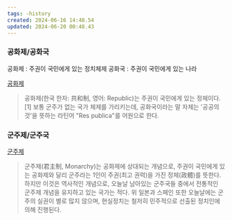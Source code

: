 ```yaml
---
tags: -history
created: 2024-06-16 14:48.54
updated: 2024-06-20 00:48.43
---
```


### 공화제/공화국
공화제 : 주권이 국민에게 있는 정치체제
공화국 : 주권이 국민에게 있는 나라

[공화제](https://namu.wiki/w/%EA%B3%B5%ED%99%94%EC%A0%9C)
>공화제(한국 한자: 共和制, 영어: Republic)는 주권이 국민에게 있는 정체이다.[1] 보통 군주가 없는 국가 체제를 가리키는데, 공화국이라는 말 자체는 '공공의 것'을 뜻하는 라틴어 "Res publica"를 어원으로 한다.

### 군주제/군주국
[군주제](https://namu.wiki/w/%EA%B5%B0%EC%A3%BC%EC%A0%9C)
>군주제(君主制, Monarchy)는 공화제에 상대되는 개념으로, 주권이 국민에게 있는 공화제와 달리 군주라는 1인이 주권(최고 권력)을 가진 정체(政體)를 뜻한다. 하지만 이것은 역사적인 개념으로, 오늘날 남아있는 군주국들 중에서 전통적인 군주제 개념을 유지하고 있는 국가는 적다. 위 일본과 스페인 또한 오늘날에는 군주의 실권이 별로 많지 않으며, 현실정치는 철저히 민주적으로 선출된 정치인에 의해 진행된다.
